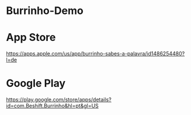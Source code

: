 # Burrinho-Demo


# App Store
https://apps.apple.com/us/app/burrinho-sabes-a-palavra/id1486254480?l=de

# Google Play
https://play.google.com/store/apps/details?id=com.Beshift.Burrinho&hl=pt&gl=US
